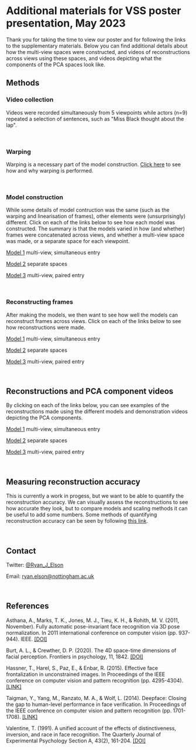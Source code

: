 # Additional materials for VSS poster presentation, May 2023
Thank you for taking the time to view our poster and for following the links to the supplementary materials.
Below you can find additional details about how the multi-view spaces were constructed, and videos of reconstructions across views using these spaces, and videos depicting what the components of the PCA spaces look like. 


## Methods

### Video collection
Videos were recorded simultaneously from 5 viewpoints while actors (n=9) repeated a selection of sentences, such as "Miss Black thought about the lap". 

<br>

### Warping
Warping is a necessary part of the model construction. [Click here](https://ryanelson1996.github.io/VSS_2023_Poster_Supplement/Warping.html) to see how and why warping is performed.

<br>

### Model construction
While some details of model contruction was the same (such as the warping and linearisation of frames), other elements were (unsurprisingly) different. Click on each of the links below to see how each model was constructed. The summary is that the models varied in how (and whether) frames were concatenated across views, and whether a multi-view space was made, or a separate space for each viewpoint.

[Model 1](https://ryanelson1996.github.io/VSS_2023_Poster_Supplement/model_1_construction.html) multi-view, simultaneous entry

[Model 2](https://ryanelson1996.github.io/VSS_2023_Poster_Supplement/model_2_construction.html) separate spaces

[Model 3](https://ryanelson1996.github.io/VSS_2023_Poster_Supplement/model_3_construction.html) multi-view, paired entry

<br>

### Reconstructing frames
After making the models, we then want to see how well the models can reconstruct frames across views. Click on each of the links below to see how reconstructions were made.

[Model 1](https://ryanelson1996.github.io/VSS_2023_Poster_Supplement/model_1_reconstructing_frames.html) multi-view, simultaneous entry

[Model 2](https://ryanelson1996.github.io/VSS_2023_Poster_Supplement/model_2_reconstructing_frames.html) separate spaces

[Model 3](https://ryanelson1996.github.io/VSS_2023_Poster_Supplement/model_3_reconstructing_frames.html) multi-view, paired entry

<br>

## Reconstructions and PCA component videos
By clicking on each of the links below, you can see examples of the reconstructions made using the different models and demonstration videos depicting the PCA components.

[Model 1](https://ryanelson1996.github.io/VSS_2023_Poster_Supplement/model_1_multi-view_simultaneious_entry.html)  multi-view, simultaneous entry

[Model 2](https://ryanelson1996.github.io/VSS_2023_Poster_Supplement/model_2_separate_spaces.html) separate spaces

[Model 3](https://ryanelson1996.github.io/VSS_2023_Poster_Supplement/model_3_paired_entry_reconstructions.html) multi-view, paired entry

<br>

## Measuring reconstruction accuracy
This is currently a work in progess, but we want to be able to quantify the reconstruction accuracy. We can visually assess the reconstructions to see how accurate they look, but to compare models and scaling methods it can be useful to add some numbers. Some methods of quantifying reconstruction accuracy can be seen by following [this link](https://ryanelson1996.github.io/VSS_2023_Poster_Supplement/measuring_reconstruction_accuracy.html).
        

<br>

## Contact  

Twitter: [@Ryan_J_Elson](https://twitter.com/Ryan_J_Elson)  

Email: [ryan.elson@nottingham.ac.uk](ryan.elson@nottingham.ac.uk)  

<br>

## References  

Asthana, A., Marks, T. K., Jones, M. J., Tieu, K. H., & Rohith, M. V. (2011, November). Fully automatic pose-invariant face recognition via 3D pose normalization. In 2011 international conference on computer vision (pp. 937-944). IEEE. [[DOI]](https://doi.org/10.1109/ICCV.2011.6126336)

Burt, A. L., & Crewther, D. P. (2020). The 4D space-time dimensions of facial perception. Frontiers in psychology, 11, 1842. [[DOI]](https://doi.org/10.3389/fpsyg.2020.01842)

Hassner, T., Harel, S., Paz, E., & Enbar, R. (2015). Effective face frontalization in unconstrained images. In Proceedings of the IEEE conference on computer vision and pattern recognition (pp. 4295-4304). [[LINK]](https://www.cv-foundation.org/openaccess/content_cvpr_2015/html/Hassner_Effective_Face_Frontalization_2015_CVPR_paper.html)

Taigman, Y., Yang, M., Ranzato, M. A., & Wolf, L. (2014). Deepface: Closing the gap to human-level performance in face verification. In Proceedings of the IEEE conference on computer vision and pattern recognition (pp. 1701-1708). [[LINK]](https://openaccess.thecvf.com/content_cvpr_2014/html/Taigman_DeepFace_Closing_the_2014_CVPR_paper.html)

Valentine, T. (1991). A unified account of the effects of distinctiveness, inversion, and race in face recognition. The Quarterly Journal of Experimental Psychology Section A, 43(2), 161-204. [[DOI]](https://doi.org/10.1080/14640749108400966) 
